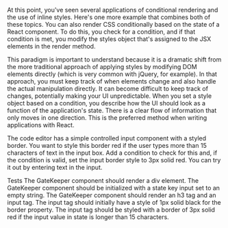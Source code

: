 At this point, you've seen several applications of conditional rendering and the use of inline styles. Here's one more example that combines both of these topics. You can also render CSS conditionally based on the state of a React component. To do this, you check for a condition, and if that condition is met, you modify the styles object that's assigned to the JSX elements in the render method.

This paradigm is important to understand because it is a dramatic shift from the more traditional approach of applying styles by modifying DOM elements directly (which is very common with jQuery, for example). In that approach, you must keep track of when elements change and also handle the actual manipulation directly. It can become difficult to keep track of changes, potentially making your UI unpredictable. When you set a style object based on a condition, you describe how the UI should look as a function of the application's state. There is a clear flow of information that only moves in one direction. This is the preferred method when writing applications with React.

The code editor has a simple controlled input component with a styled border. You want to style this border red if the user types more than 15 characters of text in the input box. Add a condition to check for this and, if the condition is valid, set the input border style to 3px solid red. You can try it out by entering text in the input.

Tests
The GateKeeper component should render a div element.
The GateKeeper component should be initialized with a state key input set to an empty string.
The GateKeeper component should render an h3 tag and an input tag.
The input tag should initially have a style of 1px solid black for the border property.
The input tag should be styled with a border of 3px solid red if the input value in state is longer than 15 characters.